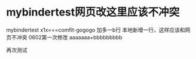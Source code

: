 # mybindertest网页改这里应该不冲突
mybindertest
x1x===comfit-gogogo
加多一b行
本地新增一行，这样应该和网页不冲突
0602第一次修改
aaaaaaa+bbbbbbbbb

再次测试